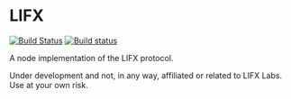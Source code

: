 # LIFX

[![Build Status](https://travis-ci.org/MariusRumpf/node-lifx.svg?branch=master)](https://travis-ci.org/MariusRumpf/node-lifx)
[![Build status](https://ci.appveyor.com/api/projects/status/by1ea0oh53qknq7u?svg=true)](https://ci.appveyor.com/project/MariusRumpf/node-lifx)

A node implementation of the LIFX protocol.

Under development and not, in any way, affiliated or related to LIFX Labs.
Use at your own risk.
